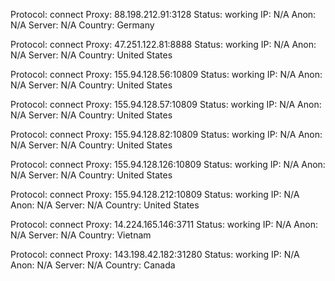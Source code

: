 Protocol: connect
Proxy: 88.198.212.91:3128
Status: working
IP: N/A
Anon: N/A
Server: N/A
Country: Germany

Protocol: connect
Proxy: 47.251.122.81:8888
Status: working
IP: N/A
Anon: N/A
Server: N/A
Country: United States

Protocol: connect
Proxy: 155.94.128.56:10809
Status: working
IP: N/A
Anon: N/A
Server: N/A
Country: United States

Protocol: connect
Proxy: 155.94.128.57:10809
Status: working
IP: N/A
Anon: N/A
Server: N/A
Country: United States

Protocol: connect
Proxy: 155.94.128.82:10809
Status: working
IP: N/A
Anon: N/A
Server: N/A
Country: United States

Protocol: connect
Proxy: 155.94.128.126:10809
Status: working
IP: N/A
Anon: N/A
Server: N/A
Country: United States

Protocol: connect
Proxy: 155.94.128.212:10809
Status: working
IP: N/A
Anon: N/A
Server: N/A
Country: United States

Protocol: connect
Proxy: 14.224.165.146:3711
Status: working
IP: N/A
Anon: N/A
Server: N/A
Country: Vietnam

Protocol: connect
Proxy: 143.198.42.182:31280
Status: working
IP: N/A
Anon: N/A
Server: N/A
Country: Canada


